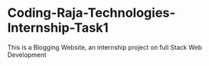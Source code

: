 # Coding-Raja-Technologies-Internship-Task1
This is a Blogging Website, an internship project on full Stack Web Development
